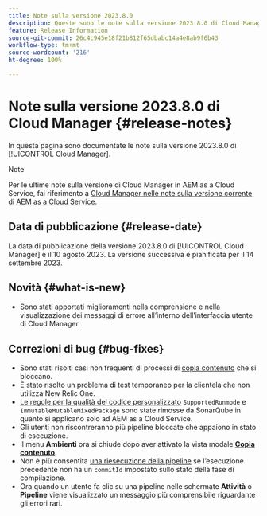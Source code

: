 ```yaml
---
title: Note sulla versione 2023.8.0
description: Queste sono le note sulla versione 2023.8.0 di Cloud Manager.
feature: Release Information
source-git-commit: 26c4c945e18f21b812f65dbabc14a4e8ab9f6b43
workflow-type: tm+mt
source-wordcount: '216'
ht-degree: 100%

---
```



# Note sulla versione 2023.8.0 di Cloud Manager {#release-notes}

In questa pagina sono documentate le note sulla versione 2023.8.0 di [!UICONTROL Cloud Manager].

>[!NOTE]
>
>Per le ultime note sulla versione di Cloud Manager in AEM as a Cloud Service, fai riferimento a [Cloud Manager nelle note sulla versione corrente di AEM as a Cloud Service.](https://experienceleague.adobe.com/docs/experience-manager-cloud-service/content/implementing/using-cloud-manager/release-notes-cloud-manager/release-notes-cm-current.html?lang=it)

## Data di pubblicazione {#release-date}

La data di pubblicazione della versione 2023.8.0 di [!UICONTROL Cloud Manager] è il 10 agosto 2023. La versione successiva è pianificata per il 14 settembre 2023.

## Novità {#what-is-new}

* Sono stati apportati miglioramenti nella comprensione e nella visualizzazione dei messaggi di errore all’interno dell’interfaccia utente di Cloud Manager.

## Correzioni di bug {#bug-fixes}

* Sono stati risolti casi non frequenti di processi di [copia contenuto](/help/using/content-copy.md) che si bloccano.
* È stato risolto un problema di test temporaneo per la clientela che non utilizza New Relic One.
* [Le regole per la qualità del codice personalizzato](/help/using/custom-code-quality-rules.md) `SupportedRunmode` e `ImmutableMutableMixedPackage` sono state rimosse da SonarQube in quanto si applicano solo ad AEM as a Cloud Service.
* Gli utenti non riscontreranno più pipeline bloccate che appaiono in stato di esecuzione.
* Il menu **Ambienti** ora si chiude dopo aver attivato la vista modale **[Copia contenuto](/help/using/content-copy.md)**.
* Non è più consentita [una riesecuzione della pipeline](/help/using/code-deployment.md#reexecute-deployment) se l’esecuzione precedente non ha un `commitId` impostato sullo stato della fase di compilazione.
* Ora quando un utente fa clic su una pipeline nelle schermate **Attività** o **Pipeline** viene visualizzato un messaggio più comprensibile riguardante gli errori rari.
